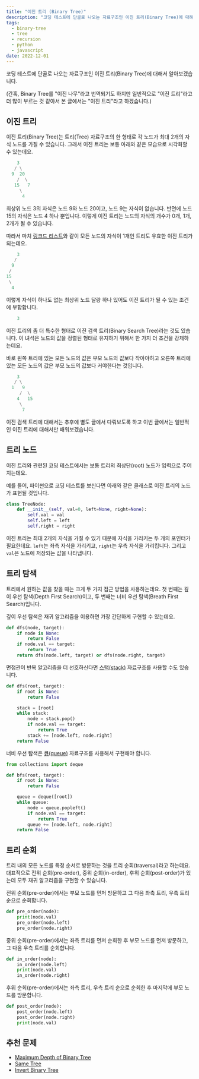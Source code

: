```yaml
---
title: "이진 트리 (Binary Tree)"
description: "코딩 테스트에 단골로 나오는 자료구조인 이진 트리(Binary Tree)에 대해서 알아보겠습니다."
tags:
  - binary-tree
  - tree
  - recursion
  - python
  - javascript
date: 2022-12-01
---
```


코딩 테스트에 단골로 나오는 자료구조인 이진 트리(Binary Tree)에 대해서 알아보겠습니다.

(간혹, Binary Tree를 "이진 나무"라고 번역되기도 하지만 일반적으로 "이진 트리"라고 더 많이 부르는 것 같아서 본 글에서는 "이진 트리"라고 하겠습니다.)

## 이진 트리

이진 트리(Binary Tree)는 트리(Tree) 자료구조의 한 형태로 각 노드가 최대 2개의 자식 노드를 가질 수 있습니다.
그래서 이진 트리는 보통 아래와 같은 모습으로 시각화할 수 있는데요.

```py
    3
   / \
  9  20
    /  \
   15   7
     \
      4
```

최상위 노드 3의 자식은 노드 9와 노드 20이고, 노드 9는 자식이 없습니다.
반면에 노드 15의 자식은 노드 4 하나 뿐입니다.
이렇게 이진 트리는 노드의 자식의 개수가 0개, 1개, 2개가 될 수 있습니다.

따라서 마치 [링크드 리스트](/data-structures/linked-list/)와 같이 모든 노드의 자식이 1개인 트리도 유효한 이진 트리가 되는데요.

```py
    3
   /
  9
 /
15
 \
  4
```

이렇게 자식이 하나도 없는 최상위 노드 달랑 하나 있어도 이진 트리가 될 수 있는 조건에 부합합니다.

```py
    3
```

이진 트리의 좀 더 특수한 형태로 이진 검색 트리(Binary Search Tree)라는 것도 있습니다.
이 녀석은 노드의 값을 정렬된 형태로 유지하기 위해서 한 가지 더 조건을 강제하는데요.

바로 왼쪽 트리에 있는 모든 노드의 값은 부모 노드의 값보다 작아야하고 오른쪽 트리에 있는 모든 노드의 값은 부모 노드의 값보다 커야한다는 것입니다.

```py
    3
   / \
  1   9
     /  \
    4   15
     \
      7
```

이진 검색 트리에 대해서는 추후에 별도 글에서 다뤄보도록 하고 이번 글에서는 일반적인 이진 트리에 대해서만 배워보겠습니다.

## 트리 노드

이진 트리와 관련된 코딩 테스트에서는 보통 트리의 최상단(root) 노드가 입력으로 주어지는데요.

예를 들어, 파이썬으로 코딩 테스트를 보신다면 아래와 같은 클래스로 이진 트리의 노드가 표현될 것입니다.

```py
class TreeNode:
    def __init__(self, val=0, left=None, right=None):
        self.val = val
        self.left = left
        self.right = right
```

이진 트리는 최대 2개의 자식을 가질 수 있기 때문에 자식을 가리키는 두 개의 포인터가 필요한데요.
`left`는 좌측 자식을 가리키고, `right`는 우측 자식을 가리킵니다.
그리고 `val`은 노드에 저장되는 값을 나타냅니다.

## 트리 탐색

트리에서 원하는 값을 찾을 때는 크게 두 가지 접근 방법을 사용하는데요.
첫 번째는 깊이 우선 탐색(Depth First Search)이고, 두 번째는 너비 우선 탐색(Breath First Search)입니다.

깊이 우선 탐색은 재귀 알고리즘을 이용하면 가장 간단하게 구현할 수 있는데요.

```py
def dfs(node, target):
    if node is None:
        return False
    if node.val == target:
        return True
    return dfs(node.left, target) or dfs(node.right, target)
```

면접관이 반복 알고리즘을 더 선호하신다면 [스택(stack)](/data-structures/stack/) 자료구조를 사용할 수도 있습니다.

```py
def dfs(root, target):
    if root is None:
        return False

    stack = [root]
    while stack:
        node = stack.pop()
        if node.val == target:
            return True
        stack += [node.left, node.right]
    return False
```

너비 우선 탐색은 [큐(queue)](/data-structures/queue/) 자료구조를 사용해서 구현해야 합니다.

```py
from collections import deque

def bfs(root, target):
    if root is None:
        return False

    queue = deque([root])
    while queue:
        node = queue.popleft()
        if node.val == target:
            return True
        queue += [node.left, node.right]
    return False
```

## 트리 순회

트리 내의 모든 노드를 특정 순서로 방문하는 것을 트리 순회(traversal)라고 하는데요.
대표적으로 전위 순회(pre-order), 중위 순회(in-order), 후위 순회(post-order)가 있는데 모두 재귀 알고리즘을 구현할 수 있습니다.

전위 순회(pre-order)에서는 부모 노드를 먼저 방문하고 그 다음 좌측 트리, 우측 트리 순으로 순회합니다.

```py
def pre_order(node):
    print(node.val)
    pre_order(node.left)
    pre_order(node.right)
```

중위 순회(pre-order)에서는 좌측 트리를 먼저 순회한 후 부모 노드를 먼저 방문하고, 그 다음 우측 트리를 순회합니다.

```py
def in_order(node):
    in_order(node.left)
    print(node.val)
    in_order(node.right)
```

후위 순회(pre-order)에서는 좌측 트리, 우측 트리 순으로 순회한 후 마지막에 부모 노드를 방문합니다.

```py
def post_order(node):
    post_order(node.left)
    post_order(node.right)
    print(node.val)
```

## 추천 문제

- [Maximum Depth of Binary Tree](/problems/maximum-depth-of-binary-tree/)
- [Same Tree](/problems/same-tree/)
- [Invert Binary Tree](/problems/invert-binary-tree/)
